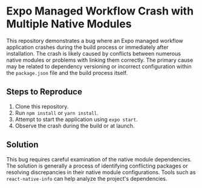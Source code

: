 # Expo Managed Workflow Crash with Multiple Native Modules

This repository demonstrates a bug where an Expo managed workflow application crashes during the build process or immediately after installation. The crash is likely caused by conflicts between numerous native modules or problems with linking them correctly.  The primary cause may be related to dependency versioning or incorrect configuration within the `package.json` file and the build process itself.

## Steps to Reproduce

1. Clone this repository.
2. Run `npm install` or `yarn install`.
3. Attempt to start the application using `expo start`.
4. Observe the crash during the build or at launch.

## Solution
This bug requires careful examination of the native module dependencies.   The solution is generally a process of identifying conflicting packages or resolving discrepancies in their native module configurations.  Tools such as `react-native-info` can help analyze the project's dependencies.
